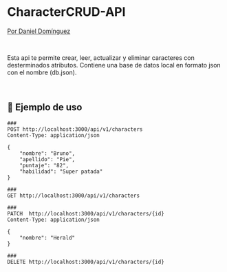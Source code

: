 # CharacterCRUD-API

[Por Daniel Domínguez](https://www.linkedin.com/in/daniel-domínguez-pimentel-818306198/)

<br>

Esta api te permite crear, leer, actualizar y eliminar caracteres con 
desterminados atributos. Contiene una base de datos local en formato json
con el nombre (db.json).

<br>

## 📒 Ejemplo de uso
```
###
POST http://localhost:3000/api/v1/characters
Content-Type: application/json

{
    "nombre": "Bruno",
    "apellido": "Pie",
    "puntaje": "82",
    "habilidad": "Super patada"
}

###
GET http://localhost:3000/api/v1/characters

###
PATCH  http://localhost:3000/api/v1/characters/{id}
Content-Type: application/json

{
    "nombre": "Herald"
}

###
DELETE http://localhost:3000/api/v1/characters/{id}

```
